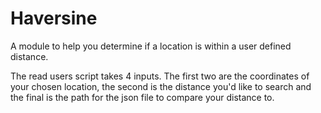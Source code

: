 # Haversine
A module to help you determine if a location is within a user defined distance. 

The read users script takes 4 inputs. The first two are the coordinates of your chosen location, the second is the distance you'd like to search and the final is the path for the json file to compare your distance to.  

